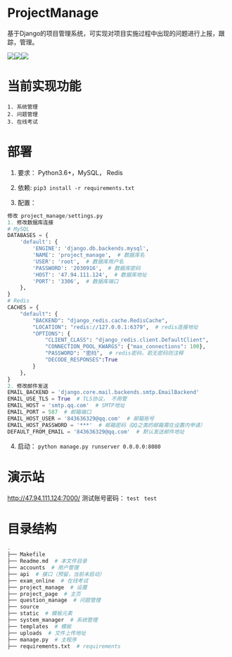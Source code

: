 # ProjectManage

基于Django的项目管理系统，可实现对项目实施过程中出现的问题进行上报，跟踪，管理。

[![](https://img.shields.io/badge/Python-3.6+-green.svg)]()[![](https://img.shields.io/badge/Django-3.0.7-green.svg)]()[![](https://img.shields.io/badge/Version-0.50-green.svg)]()

# 当前实现功能

```
1. 系统管理
2. 问题管理
3. 在线考试
```

# 部署

1. 要求： Python3.6+，MySQL， Redis

2. 依赖:   ```pip3 install -r requirements.txt```

3. 配置：

```python
修改 project_manage/settings.py
1. 修改数据库连接
# MySQL
DATABASES = {
    'default': {
        'ENGINE': 'django.db.backends.mysql',
        'NAME': 'project_manage',  # 数据库名
        'USER': 'root',  # 数据库用户名
        'PASSWORD': '2030916',  # 数据库密码
        'HOST': '47.94.111.124',  # 数据库地址
        'PORT': '3306',  # 数据库端口
    },
}
# Redis
CACHES = {
    "default": {
        "BACKEND": "django_redis.cache.RedisCache",
        "LOCATION": "redis://127.0.0.1:6379",  # redis连接地址
        "OPTIONS": {
            "CLIENT_CLASS": "django_redis.client.DefaultClient",
            "CONNECTION_POOL_KWARGS": {"max_connections": 100},
            "PASSWORD": "密码",  # redis密码，若无密码则注释
            "DECODE_RESPONSES":True
        }
    },
}
2. 修改邮件发送
EMAIL_BACKEND = 'django.core.mail.backends.smtp.EmailBackend'
EMAIL_USE_TLS = True  # TLS协议， 不用管
EMAIL_HOST = 'smtp.qq.com'  # SMTP地址
EMAIL_PORT = 587  # 邮箱端口
EMAIL_HOST_USER = '843636329@qq.com'  # 邮箱账号
EMAIL_HOST_PASSWORD = '***'  # 邮箱密码（QQ之类的邮箱需在设置内申请）
DEFAULT_FROM_EMAIL = '843636329@qq.com'  # 默认发送邮件地址
```

4. 启动： ```python manage.py runserver 0.0.0.0:8080```

# 演示站

http://47.94.111.124:7000/
测试账号密码： ```test``` ``` test```

# 目录结构

```bash
.
├── Makefile  
├── Readme.md  # 本文件目录
├── accounts  # 用户管理
├── api  # 接口（预留，当前未启动）
├── exam_online  # 在线考试
├── project_manage  # 设置
├── project_page  # 主页
├── question_manage  # 问题管理
├── source
├── static  # 模板元素
├── system_manager  # 系统管理
├── templates  # 模板
├── uploads  # 文件上传地址
├── manage.py  # 主程序
├── requirements.txt  # requirements
```



